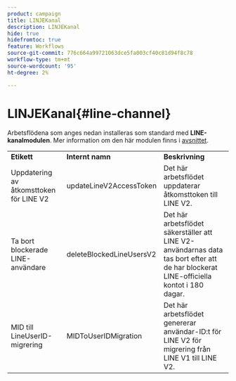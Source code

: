 ```yaml
---
product: campaign
title: LINJEKanal
description: LINJEKanal
hide: true
hidefromtoc: true
feature: Workflows
source-git-commit: 776c664a99721063dce5fa003cf40c81d94f8c78
workflow-type: tm+mt
source-wordcount: '95'
ht-degree: 2%

---
```



# LINJEKanal{#line-channel}



Arbetsflödena som anges nedan installeras som standard med **LINE-kanalmodulen**. Mer information om den här modulen finns i [avsnittet](../../delivery/using/line-channel.md).

<table> 
 <tbody> 
  <tr> 
   <td> <strong>Etikett</strong><br /> </td> 
   <td> <strong>Internt namn</strong><br /> </td> 
   <td> <strong>Beskrivning</strong><br /> </td> 
  </tr> 
  <tr> 
   <td> <span class="uicontrol">Uppdatering av åtkomsttoken för LINE V2</span> <br /> </td> 
   <td> <span class="uicontrol">updateLineV2AccessToken</span> <br /> </td> 
   <td> Det här arbetsflödet uppdaterar åtkomsttoken till LINE V2.<br /> </td> 
  </tr> 
  <tr> 
   <td> <span class="uicontrol">Ta bort blockerade LINE-användare</span> <br /> </td> 
   <td> <span class="uicontrol">deleteBlockedLineUsersV2</span> <br /> </td> 
   <td> Det här arbetsflödet säkerställer att LINE V2-användarnas data tas bort efter att de har blockerat LINE-officiella kontot i 180 dagar.<br /> </td> 
  </tr> 
  <tr> 
   <td> <span class="uicontrol">MID till LineUserID-migrering</span> <br /> </td> 
   <td> <span class="uicontrol">MIDToUserIDMigration</span> <br /> </td> 
   <td> Det här arbetsflödet genererar användar-ID:t för LINE V2 för migrering från LINE V1 till LINE V2.<br /> </td> 
  </tr> 
 </tbody> 
</table>


